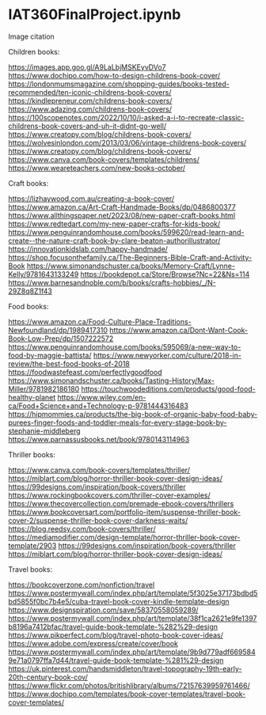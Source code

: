 # IAT360FinalProject.ipynb

Image citation

Children books:

https://images.app.goo.gl/A9LaLbjMSKEyvDVo7
https://www.dochipo.com/how-to-design-childrens-book-cover/
https://londonmumsmagazine.com/shopping-guides/books-tested-recommended/ten-iconic-childrens-book-covers/
https://kindlepreneur.com/childrens-book-covers/
https://www.adazing.com/childrens-book-covers/
https://100scopenotes.com/2022/10/10/i-asked-a-i-to-recreate-classic-childrens-book-covers-and-uh-it-didnt-go-well/
https://www.creatopy.com/blog/childrens-book-covers/
https://wolvesinlondon.com/2013/03/06/vintage-childrens-book-covers/
https://www.creatopy.com/blog/childrens-book-covers/
https://www.canva.com/book-covers/templates/childrens/
https://www.weareteachers.com/new-books-october/

Craft books:

https://lizhaywood.com.au/creating-a-book-cover/
https://www.amazon.ca/Art-Craft-Handmade-Books/dp/0486800377
https://www.allthingspaper.net/2023/08/new-paper-craft-books.html
https://www.redtedart.com/my-new-paper-crafts-for-kids-book/
https://www.penguinrandomhouse.com/books/599620/read-learn-and-create--the-nature-craft-book-by-clare-beaton-authorillustrator/
https://innovationkidslab.com/happy-handmade/
https://shop.focusonthefamily.ca/The-Beginners-Bible-Craft-and-Activity-Book
https://www.simonandschuster.ca/books/Memory-Craft/Lynne-Kelly/9781643133249
https://bookdepot.ca/Store/Browse?Nc=22&Ns=114
https://www.barnesandnoble.com/b/books/crafts-hobbies/_/N-29Z8q8Z1f43

Food books:

https://www.amazon.ca/Food-Culture-Place-Traditions-Newfoundland/dp/1989417310
https://www.amazon.ca/Dont-Want-Cook-Book-Low-Prep/dp/1507222572
https://www.penguinrandomhouse.com/books/595069/a-new-way-to-food-by-maggie-battista/
https://www.newyorker.com/culture/2018-in-review/the-best-food-books-of-2018
https://foodwastefeast.com/perfectlygoodfood
https://www.simonandschuster.ca/books/Tasting-History/Max-Miller/9781982186180
https://touchwoodeditions.com/products/good-food-healthy-planet
https://www.wiley.com/en-ca/Food+Science+and+Technology-p-9781444316483
https://hipmommies.ca/products/the-big-book-of-organic-baby-food-baby-purees-finger-foods-and-toddler-meals-for-every-stage-book-by-stephanie-middleberg
https://www.parnassusbooks.net/book/9780143114963

Thriller books:

https://www.canva.com/book-covers/templates/thriller/
https://miblart.com/blog/horror-thriller-book-cover-design-ideas/
https://99designs.com/inspiration/book-covers/thriller
https://www.rockingbookcovers.com/thriller-cover-examples/
https://www.thecovercollection.com/premade-ebook-covers/thrillers
https://www.bookcoversart.com/portfolio-item/suspense-thriller-book-cover-2/suspense-thriller-book-cover-darkness-waits/
https://blog.reedsy.com/book-covers/thriller/
https://mediamodifier.com/design-template/horror-thriller-book-cover-template/2903
https://99designs.com/inspiration/book-covers/thriller
https://miblart.com/blog/horror-thriller-book-cover-design-ideas/

Travel books:

https://bookcoverzone.com/nonfiction/travel
https://www.postermywall.com/index.php/art/template/5f3025e37173bdbd5bd5855f0bc7b4e5/cuba-travel-book-cover-kindle-template-design
https://www.designspiration.com/save/58370558059289/
https://www.postermywall.com/index.php/art/template/38f1ca2621e9fe1397b8196a7412bfac/travel-guide-book-template-%282%29-design
https://www.pikperfect.com/blog/travel-photo-book-cover-ideas/
https://www.adobe.com/express/create/cover/book
https://www.postermywall.com/index.php/art/template/9b9d779adf6695849e71a0797ffa7d44/travel-guide-book-template-%281%29-design
https://uk.pinterest.com/handsmiddleton/travel-topography-19th-early-20th-century-book-cov/
https://www.flickr.com/photos/britishlibrary/albums/72157639959761466/
https://www.dochipo.com/templates/book-cover-templates/travel-book-cover-templates/
